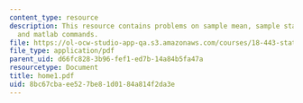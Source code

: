 ```yaml
---
content_type: resource
description: This resource contains problems on sample mean, sample standard deviation
  and matlab commands.
file: https://ol-ocw-studio-app-qa.s3.amazonaws.com/courses/18-443-statistics-for-applications-fall-2006/8bc67cbaee527be81d0184a814f2da3e_home1.pdf
file_type: application/pdf
parent_uid: d66fc828-3b96-fef1-ed7b-14a84b5fa47a
resourcetype: Document
title: home1.pdf
uid: 8bc67cba-ee52-7be8-1d01-84a814f2da3e
---
```

